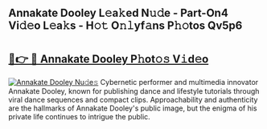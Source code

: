 ## Annakate Dooley L𝚎a𝚔ed N𝚞𝚍e - Part-On4 Vi𝚍𝚎o L𝚎a𝚔s - H𝚘𝚝 O𝚗𝚕yf𝚊ns P𝚑𝚘tos Qv5p6

# <h2><a href="http://kfcxhgx.oniu.top/?m=Annakate+Dooley">🔗👉 🔴 Annakate Dooley P𝚑ot𝚘𝚜 V𝚒d𝚎o</a></h2>

[![Annakate Dooley Nu𝚍e𝚜](https://i.imgur.com/0qMVB7G.gif)](http://kfcxhgx.oniu.top/?m=Annakate+Dooley)
Cybernetic performer and multimedia innovator Annakate Dooley, known for publishing dance and lifestyle tutorials through viral dance sequences and compact clips. Approachability and authenticity are the hallmarks of Annakate Dooley's public image, but the enigma of his private life continues to intrigue the public.  
